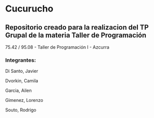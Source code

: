 # Cucurucho
## Repositorio creado para la realizacion del TP Grupal de la materia Taller de Programación

75.42 / 95.08 - Taller de Programación I - Azcurra

### Integrantes:

<p> Di Santo, Javier
<p> Dvorkin, Camila
<p> Garcia, Ailen
<p> Gimenez, Lorenzo
<p> Souto, Rodrigo
